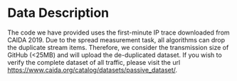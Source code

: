 # Data Description
The code we have provided uses the first-minute IP trace downloaded from CAIDA 2019. Due to the spread measurement task, all algorithms can drop the duplicate stream items. Therefore, we consider the transmission size of GitHub (<25MB) and will upload the de-duplicated dataset. If you wish to verify the complete dataset of all traffic, please visit the url https://www.caida.org/catalog/datasets/passive_dataset/.

